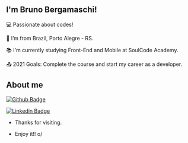 ## I'm Bruno Bergamaschi!

 
:computer: Passionate about codes!

:house_with_garden: I’m from Brazil, Porto Alegre - RS.

:books: I'm currently studying Front-End and Mobile at SoulCode Academy.

:outbox_tray: 2021 Goals: Complete the course and start my career as a developer.

 

## About me

[![Github Badge](https://img.shields.io/badge/-Github-000?style=flat-square&logo=Github&logoColor=white&link=LINK_GIT)](https://github.com/bruno-bergamaschi)

[![Linkedin Badge](https://img.shields.io/badge/-LinkedIn-blue?style=flat-square&logo=Linkedin&logoColor=white&link=LINK_LINKEDIN)](https://www.linkedin.com/in/brunobergamaschi/)



- Thanks for visiting.

- Enjoy it!! o/
